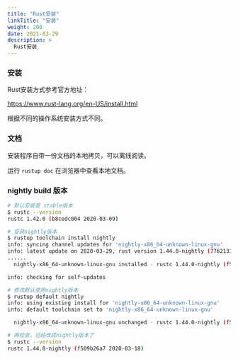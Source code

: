 ```yaml
---
title: "Rust安装"
linkTitle: "安装"
weight: 200
date: 2021-03-29
description: >
  Rust安装
---
```


### 安装

Rust安装方式参考官方地址：

https://www.rust-lang.org/en-US/install.html

根据不同的操作系统安装方式不同。

### 文档

安装程序自带一份文档的本地拷贝，可以离线阅读。

运行 `rustup doc` 在浏览器中查看本地文档。

### nightly build 版本

```bash
# 默认安装是 stable版本
$ rustc --version
rustc 1.42.0 (b8cedc004 2020-03-09)

# 安装nightly版本
$ rustup toolchain install nightly
info: syncing channel updates for 'nightly-x86_64-unknown-linux-gnu'
info: latest update on 2020-03-29, rust version 1.44.0-nightly (77621317d 2020-03-28)
......
  nightly-x86_64-unknown-linux-gnu installed - rustc 1.44.0-nightly (f509b26a7 2020-03-18)

info: checking for self-updates

# 修改默认使用nightly版本
$ rustup default nightly
info: using existing install for 'nightly-x86_64-unknown-linux-gnu'
info: default toolchain set to 'nightly-x86_64-unknown-linux-gnu'

  nightly-x86_64-unknown-linux-gnu unchanged - rustc 1.44.0-nightly (f509b26a7 2020-03-18)

# 再检查，已经改成nightly版本了
$ rustc --version
rustc 1.44.0-nightly (f509b26a7 2020-03-18)

```

